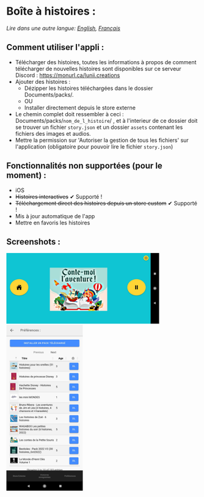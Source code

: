# Boîte à histoires :
*Lire dans une autre langue: [English](readme.md), [Français](readme.fr.md)*
## Comment utiliser l'appli :
- Télécharger des histoires, toutes les informations à propos de comment télécharger de nouvelles histoires sont disponibles sur ce serveur Discord : https://monurl.ca/lunii.creations 
- Ajouter des histoires :
  - Dézipper les histoires téléchargées dans le dossier Documents/packs/.
  - OU
  - Installer directement depuis le store externe
- Le chemin complet doit ressembler à ceci : Documents/packs/`nom_de_l_histoire`/ , et à l'interieur de ce dossier doit se trouver un fichier `story.json` et un dossier `assets` contenant les fichiers des images et audios.
- Mettre la permission sur 'Autoriser la gestion de tous les fichiers' sur l'application (obligatoire pour pouvoir lire le fichier `story.json`)
  
## Fonctionnalités non supportées (pour le moment) : 
- iOS
- <del>Histoires interactives</del> ✔ Supporté !
- <del>Téléchargement direct des histoires depuis un store custom</del> ✔ Supporté !
- Mis à jour automatique de l'app
- Mettre en favoris les histoires

## Screenshots : 

<img src="assets/Screenshot1.jpg" alt="drawing" width="400"/>

<img src="assets/Screenshot2.jpg" alt="drawing" width="200"/>

